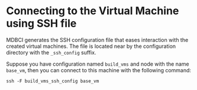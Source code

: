 # Connecting to the Virtual Machine using SSH file

MDBCI generates the SSH configuration file that eases interaction with the created virtual machines. The file is located near by the configuration directory with the `_ssh_config` suffix.

Suppose you have configuration named `build_vms` and node with the name `base_vm`, then you can connect to this machine with the following command:

```shell script
ssh -F build_vms_ssh_config base_vm
```
